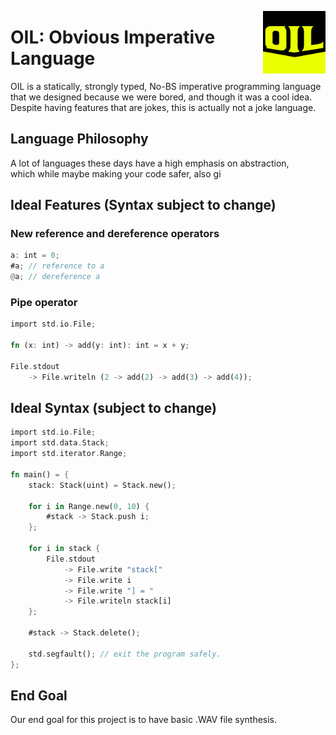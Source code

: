 [<img align="right" height="100" src="res/oil-logo.png">](https://github.com/Ralph-scott/OIL/ "Logo.")
# OIL: Obvious Imperative Language

OIL is a statically, strongly typed, No-BS imperative programming language that we designed
because we were bored, and though it was a cool idea.</br>
Despite having features that are jokes, this is actually not a joke language.

## Language Philosophy

A lot of languages these days have a high emphasis on abstraction,<br/>
which while maybe making your code safer, also gi

## Ideal Features (Syntax subject to change)

### New reference and dereference operators
```rust
a: int = 0;
#a; // reference to a
@a; // dereference a
```

### Pipe operator
```rust
import std.io.File;

fn (x: int) -> add(y: int): int = x + y;

File.stdout
    -> File.writeln (2 -> add(2) -> add(3) -> add(4));
```

## Ideal Syntax (subject to change)
```rust
import std.io.File;
import std.data.Stack;
import std.iterator.Range;

fn main() = {
    stack: Stack(uint) = Stack.new();

    for i in Range.new(0, 10) {
        #stack -> Stack.push i;
    };

    for i in stack {
        File.stdout
            -> File.write "stack["
            -> File.write i
            -> File.write "] = "
            -> File.writeln stack[i]
    };

    #stack -> Stack.delete();

    std.segfault(); // exit the program safely.
};
```

## End Goal

Our end goal for this project is to have basic .WAV file synthesis.
